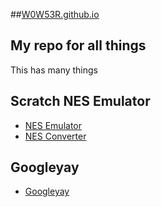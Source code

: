 ##[W0W53R.github.io](W0W53R.github.io)
## My repo for all things

This has many things

## Scratch NES Emulator
- [NES Emulator](https://scratch.mit.edu/projects/960610607/editor/)
- [NES Converter](converter.html)

## Googleyay
- [Googleyay](googleyay.html)
